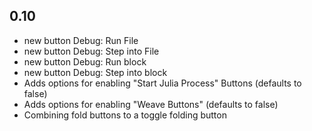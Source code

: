 ## 0.10
* new button Debug: Run File
* new button Debug: Step into File
* new button Debug: Run block
* new button Debug: Step into block
* Adds options for enabling "Start Julia Process" Buttons (defaults to false)
* Adds options for enabling "Weave Buttons" (defaults to false)
* Combining fold buttons to a toggle folding button
